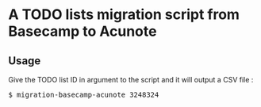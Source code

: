 A TODO lists migration script from Basecamp to Acunote
======================================================

Usage
-----
Give the TODO list ID in argument to the script and it will output a CSV file :
<pre>
$ migration-basecamp-acunote 3248324
</pre>